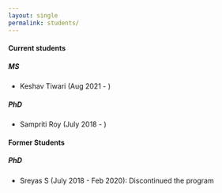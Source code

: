 ```yaml
---
layout: single
permalink: students/
---
```


#### Current students

##### MS
- Keshav Tiwari (Aug 2021 - )

##### PhD
- Sampriti Roy (July 2018 - )

#### Former Students

##### PhD
- Sreyas S (July 2018 - Feb 2020): Discontinued the program
